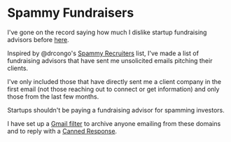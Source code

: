 # Spammy Fundraisers

I've gone on the record saying how much I dislike startup fundraising advisors before [here](https://medium.com/kima-ventures/99-5-of-startup-fundraising-advisors-are-crooks-and-charlatans-aa8b672a5ee3#.ggsdn5d8k).

Inspired by @drcongo's [Spammy Recruiters](https://github.com/drcongo/spammy-recruiters) list, I've made a list of fundraising advisors that have sent me unsolicited emails pitching their clients.

I've only included those that have directly sent me a client company in the first email (not those reaching out to connect or get information) and only those from the last few months.

Startups shouldn't be paying a fundraising advisor for spamming investors.

I have set up a [Gmail filter](https://support.google.com/mail/answer/6579?hl=en) to archive anyone emailing from these domains and to reply with a [Canned Response](http://blog.hubspot.com/sales/gmail-templates-canned-responses).
